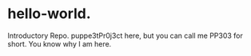 # hello-world.
Introductory Repo.
puppe3tPr0j3ct here, but you can call me PP303 for short. 
You know why I am here.
